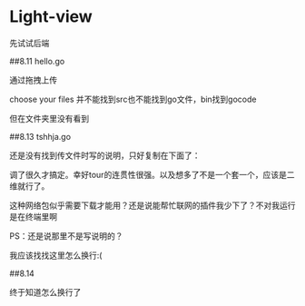 # Light-view

先试试后端

##8.11 hello.go

通过拖拽上传

choose your files 并不能找到src也不能找到go文件，bin找到gocode

但在文件夹里没有看到

##8.13 tshhja.go

还是没有找到传文件时写的说明，只好复制在下面了：

调了很久才搞定。幸好tour的连贯性很强。以及想多了不是一个套一个，应该是二维就行了。

这种网络包似乎需要下载才能用？还是说能帮忙联网的插件我少下了？不对我运行是在终端里啊

PS：还是说那里不是写说明的？

我应该找找这里怎么换行:(

##8.14

终于知道怎么换行了
